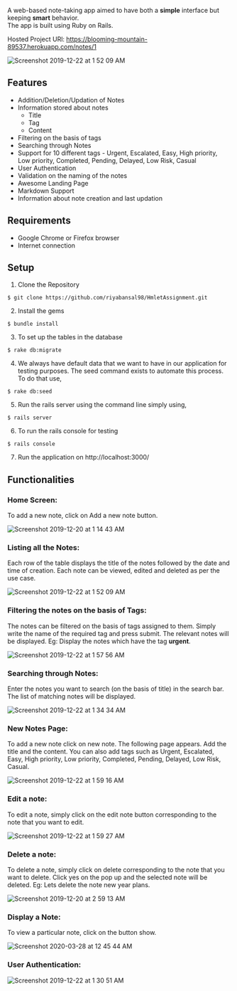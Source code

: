 
A web-based note-taking app aimed to have both a **simple** interface but keeping **smart** behavior. <br>
The app is built using Ruby on Rails. 

Hosted Project URl: https://blooming-mountain-89537.herokuapp.com/notes/1

![Screenshot 2019-12-22 at 1 52 09 AM](https://user-images.githubusercontent.com/35702912/71313359-c42c0880-245d-11ea-8531-d70f36e79bb6.png)

## Features
- Addition/Deletion/Updation of Notes
- Information stored about notes
  - Title
  - Tag
  - Content
- Filtering on the basis of tags
- Searching through Notes
- Support for 10 different tags - Urgent, Escalated, Easy, High priority, Low priority, Completed, Pending, Delayed, Low Risk, Casual
- User Authentication
- Validation on the naming of the notes
- Awesome Landing Page
- Markdown Support
- Information about note creation and last updation


## Requirements

- Google Chrome or Firefox browser
- Internet connection

## Setup

1. Clone the Repository
```
$ git clone https://github.com/riyabansal98/HmletAssignment.git
```
2. Install the gems
```
$ bundle install
```
3. To set up the tables in the database
```
$ rake db:migrate
```
4. We always have default data that we want to have in our application for testing purposes. The seed command exists to automate this process. To do that use, 
```
$ rake db:seed
```

5. Run  the rails server using the command line simply using,
```
$ rails server
```
6. To run the rails console for testing
```
$ rails console
```
7. Run the application on http://localhost:3000/
## Functionalities

### Home Screen: 
To add a new note, click on Add a new note button.  

![Screenshot 2019-12-20 at 1 14 43 AM](https://user-images.githubusercontent.com/35702912/71210603-41774200-22d3-11ea-9f43-9318fbebf217.png)

### Listing all the Notes:
Each row of the table displays the title of the notes followed by the date and time of creation. Each note can be viewed, edited and deleted as per the use case. 

![Screenshot 2019-12-22 at 1 52 09 AM](https://user-images.githubusercontent.com/35702912/71313359-c42c0880-245d-11ea-8531-d70f36e79bb6.png)

### Filtering the notes on the basis of Tags:
The notes can be filtered on the basis of tags assigned to them. Simply write the name of the required tag and press submit. The relevant notes will be displayed.
Eg: Display the notes which have the tag **urgent**.

![Screenshot 2019-12-22 at 1 57 56 AM](https://user-images.githubusercontent.com/35702912/71313402-81b6fb80-245e-11ea-92ad-589bdd74644a.png)

### Searching through Notes:
Enter the notes you want to search (on the basis of title) in the search bar. The list of matching notes will be displayed. 

![Screenshot 2019-12-22 at 1 34 34 AM](https://user-images.githubusercontent.com/35702912/71313204-65658f80-245b-11ea-8f9d-4239b3a6275d.png)

### New Notes Page: 
To add a new note click on new note. The following page appears. Add the title and the content. You can also add tags such as Urgent, Escalated, Easy, High priority, Low priority, Completed, Pending, Delayed, Low Risk, Casual.

![Screenshot 2019-12-22 at 1 59 16 AM](https://user-images.githubusercontent.com/35702912/71313433-c93d8780-245e-11ea-9fba-bf2b3fbc95b3.png)

### Edit a note:
To edit a note, simply click on the edit note button corresponding to the note that you want to edit. 

![Screenshot 2019-12-22 at 1 59 27 AM](https://user-images.githubusercontent.com/35702912/71313434-ca6eb480-245e-11ea-93d3-53eb9c9487ed.png)
### Delete a note:
To delete a note, simply click on delete corresponding to the note that you want to delete.
Click yes on the pop up and the selected note will be deleted. 
Eg: Lets delete the note new year plans. 

![Screenshot 2019-12-20 at 2 59 13 AM](https://user-images.githubusercontent.com/35702912/71211304-dfb7d780-22d4-11ea-99ab-3c1fb52c3e89.png)

### Display a Note:
To view a particular note, click on the button show. 

![Screenshot 2020-03-28 at 12 45 44 AM](https://user-images.githubusercontent.com/29747452/77791951-83abde80-708d-11ea-96a9-090fff7cbe0e.png)

### User Authentication:

![Screenshot 2019-12-22 at 1 30 51 AM](https://user-images.githubusercontent.com/35702912/71313150-cd67a600-245a-11ea-9cd6-14aeda5ca0ca.png)
